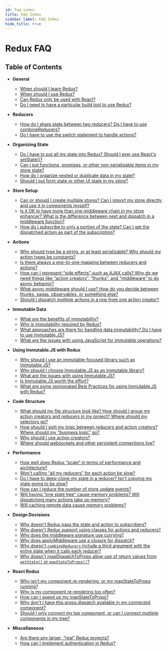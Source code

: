 ```yaml
---
id: faq-index
title: FAQ Index
sidebar_label: FAQ Index
hide_title: true
---
```


# Redux FAQ

## Table of Contents

- **General**
  - [When should I learn Redux?](faq/General.md#when-should-i-learn-redux)
  - [When should I use Redux?](faq/General.md#when-should-i-use-redux)
  - [Can Redux only be used with React?](faq/General.md#can-redux-only-be-used-with-react)
  - [Do I need to have a particular build tool to use Redux?](faq/General.md#do-i-need-to-have-a-particular-build-tool-to-use-redux)
- **Reducers**
  - [How do I share state between two reducers? Do I have to use combineReducers?](faq/Reducers.md#how-do-i-share-state-between-two-reducers-do-i-have-to-use-combinereducers)
  - [Do I have to use the switch statement to handle actions?](faq/Reducers.md#do-i-have-to-use-the-switch-statement-to-handle-actions)
- **Organizing State**
  - [Do I have to put all my state into Redux? Should I ever use React's setState()?](faq/OrganizingState.md#do-i-have-to-put-all-my-state-into-redux-should-i-ever-use-reacts-setstate)
  - [Can I put functions, promises, or other non-serializable items in my store state?](faq/OrganizingState.md#can-i-put-functions-promises-or-other-non-serializable-items-in-my-store-state)
  - [How do I organize nested or duplicate data in my state?](faq/OrganizingState.md#how-do-i-organize-nested-or-duplicate-data-in-my-state)
  - [Should I put form state or other UI state in my store?](faq/OrganizingState.md#should-i-put-form-state-or-other-ui-state-in-my-store)
- **Store Setup**
  - [Can or should I create multiple stores? Can I import my store directly, and use it in components myself?](faq/StoreSetup.md#can-or-should-i-create-multiple-stores-can-i-import-my-store-directly-and-use-it-in-components-myself)
  - [Is it OK to have more than one middleware chain in my store enhancer? What is the difference between next and dispatch in a middleware function?](faq/StoreSetup.md#is-it-ok-to-have-more-than-one-middleware-chain-in-my-store-enhancer-what-is-the-difference-between-next-and-dispatch-in-a-middleware-function)
  - [How do I subscribe to only a portion of the state? Can I get the dispatched action as part of the subscription?](faq/StoreSetup.md#how-do-i-subscribe-to-only-a-portion-of-the-state-can-i-get-the-dispatched-action-as-part-of-the-subscription)
- **Actions**
  - [Why should type be a string, or at least serializable? Why should my action types be constants?](faq/Actions.md#why-should-type-be-a-string-or-at-least-serializable-why-should-my-action-types-be-constants)
  - [Is there always a one-to-one mapping between reducers and actions?](faq/Actions.md#is-there-always-a-one-to-one-mapping-between-reducers-and-actions)
  - [How can I represent “side effects” such as AJAX calls? Why do we need things like “action creators”, “thunks”, and “middleware” to do async behavior?](faq/Actions.md#how-can-i-represent-side-effects-such-as-ajax-calls-why-do-we-need-things-like-action-creators-thunks-and-middleware-to-do-async-behavior)
  - [What async middleware should I use? How do you decide between thunks, sagas, observables, or something else?](faq/Actions.md#what-async-middleware-should-i-use-how-do-you-decide-between-thunks-sagas-observables-or-something-else)
  - [Should I dispatch multiple actions in a row from one action creator?](faq/Actions.md#should-i-dispatch-multiple-actions-in-a-row-from-one-action-creator)
- **Immutable Data**
  - [What are the benefits of immutability?](faq/ImmutableData.md#what-are-the-benefits-of-immutability)
  - [Why is immutability required by Redux?](faq/ImmutableData.md#why-is-immutability-required-by-redux)
  - [What approaches are there for handling data immutability? Do I have to use Immutable.JS?](faq/ImmutableData.md#what-approaches-are-there-for-handling-data-immutability-do-i-have-to-use-immutable-js)
  - [What are the issues with using JavaScript for immutable operations?](faq/ImmutableData.md#what-are-the-issues-with-using-plain-javascript-for-immutable-operations)
- **Using Immutable.JS with Redux**

  - [Why should I use an immutable-focused library such as Immutable.JS?](recipes/UsingImmutableJS.md#why-should-i-use-an-immutable-focused-library-such-as-immutable-js)
  - [Why should I choose Immutable.JS as an immutable library?](recipes/UsingImmutableJS.md#why-should-i-choose-immutable-js-as-an-immutable-library)
  - [What are the issues with using Immutable.JS?](recipes/UsingImmutableJS.md#what-are-the-issues-with-using-immutable-js)
  - [Is Immutable.JS worth the effort?](recipes/UsingImmutableJS.md#is-using-immutable-js-worth-the-effort)
  - [What are some opinionated Best Practices for using Immutable.JS with Redux?](recipes/UsingImmutableJS.md#what-are-some-opinionated-best-practices-for-using-immutable-js-with-redux)

- **Code Structure**
  - [What should my file structure look like? How should I group my action creators and reducers in my project? Where should my selectors go?](faq/CodeStructure.md#what-should-my-file-structure-look-like-how-should-i-group-my-action-creators-and-reducers-in-my-project-where-should-my-selectors-go)
  - [How should I split my logic between reducers and action creators? Where should my “business logic” go?](faq/CodeStructure.md#how-should-i-split-my-logic-between-reducers-and-action-creators-where-should-my-business-logic-go)
  - [Why should I use action creators?](faq/CodeStructure.md#why-should-i-use-action-creators)
  - [Where should websockets and other persistent connections live?](faq/CodeStructure.md#where-should-websockets-and-other-persistent-connections-live)
- **Performance**
  - [How well does Redux “scale” in terms of performance and architecture?](faq/Performance.md#how-well-does-redux-scale-in-terms-of-performance-and-architecture)
  - [Won't calling “all my reducers” for each action be slow?](faq/Performance.md#wont-calling-all-my-reducers-for-each-action-be-slow)
  - [Do I have to deep-clone my state in a reducer? Isn't copying my state going to be slow?](faq/Performance.md#do-i-have-to-deep-clone-my-state-in-a-reducer-isnt-copying-my-state-going-to-be-slow)
  - [How can I reduce the number of store update events?](faq/Performance.md#how-can-i-reduce-the-number-of-store-update-events)
  - [Will having “one state tree” cause memory problems? Will dispatching many actions take up memory?](faq/Performance.md#will-having-one-state-tree-cause-memory-problems-will-dispatching-many-actions-take-up-memory)
  - [Will caching remote data cause memory problems?](faq/Performance.md#will-caching-remote-data-cause-memory-problems)
- **Design Decisions**
  - [Why doesn't Redux pass the state and action to subscribers?](faq/DesignDecisions.md#why-doesnt-redux-pass-the-state-and-action-to-subscribers)
  - [Why doesn't Redux support using classes for actions and reducers?](faq/DesignDecisions.md#why-doesnt-redux-support-using-classes-for-actions-and-reducers)
  - [Why does the middleware signature use currying?](faq/DesignDecisions.md#why-does-the-middleware-signature-use-currying)
  - [Why does applyMiddleware use a closure for dispatch?](faq/DesignDecisions.md#why-does-applymiddleware-use-a-closure-for-dispatch)
  - [Why doesn't `combineReducers` include a third argument with the entire state when it calls each reducer?](faq/DesignDecisions.md#why-doesnt-combinereducers-include-a-third-argument-with-the-entire-state-when-it-calls-each-reducer)
  - [Why doesn't mapDispatchToProps allow use of return values from `getState()` or `mapStateToProps()`?](faq/DesignDecisions.md#why-doesnt-mapdispatchtoprops-allow-use-of-return-values-from-getstate-or-mapstatetoprops)
- **React Redux**
  - [Why isn't my component re-rendering, or my mapStateToProps running?](faq/ReactRedux.md#why-isnt-my-component-re-rendering-or-my-mapstatetoprops-running)
  - [Why is my component re-rendering too often?](faq/ReactRedux.md#why-is-my-component-re-rendering-too-often)
  - [How can I speed up my mapStateToProps?](faq/ReactRedux.md#how-can-i-speed-up-my-mapstatetoprops)
  - [Why don't I have this.props.dispatch available in my connected component?](faq/ReactRedux.md#why-dont-i-have-this-props-dispatch-available-in-my-connected-component)
  - [Should I only connect my top component, or can I connect multiple components in my tree?](faq/ReactRedux.md#should-i-only-connect-my-top-component-or-can-i-connect-multiple-components-in-my-tree)
- **Miscellaneous**
  - [Are there any larger, “real” Redux projects?](faq/Miscellaneous.md#are-there-any-larger-real-redux-projects)
  - [How can I implement authentication in Redux?](faq/Miscellaneous.md#how-can-i-implement-authentication-in-redux)

